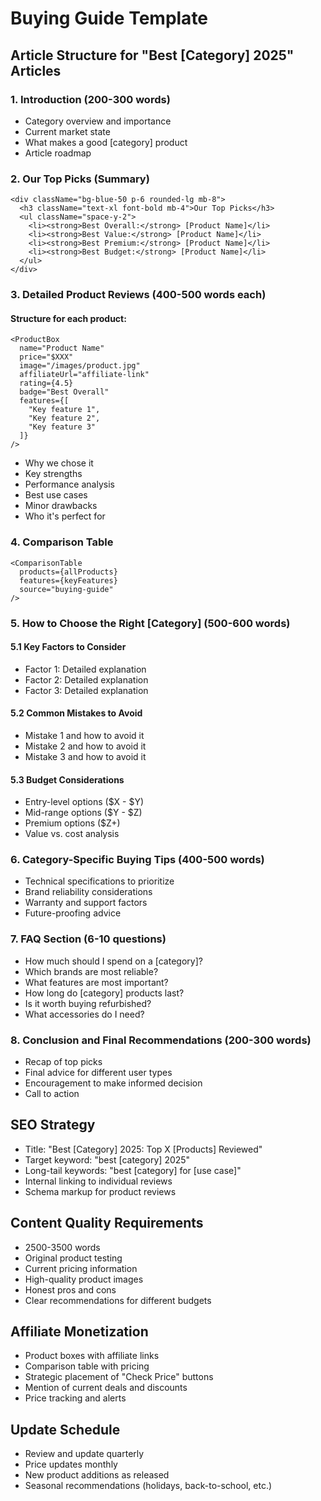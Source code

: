 # Buying Guide Template

## Article Structure for "Best [Category] 2025" Articles

### 1. Introduction (200-300 words)
- Category overview and importance
- Current market state
- What makes a good [category] product
- Article roadmap

### 2. Our Top Picks (Summary)
```mdx
<div className="bg-blue-50 p-6 rounded-lg mb-8">
  <h3 className="text-xl font-bold mb-4">Our Top Picks</h3>
  <ul className="space-y-2">
    <li><strong>Best Overall:</strong> [Product Name]</li>
    <li><strong>Best Value:</strong> [Product Name]</li>
    <li><strong>Best Premium:</strong> [Product Name]</li>
    <li><strong>Best Budget:</strong> [Product Name]</li>
  </ul>
</div>
```

### 3. Detailed Product Reviews (400-500 words each)

#### Structure for each product:
```mdx
<ProductBox
  name="Product Name"
  price="$XXX"
  image="/images/product.jpg"
  affiliateUrl="affiliate-link"
  rating={4.5}
  badge="Best Overall"
  features={[
    "Key feature 1",
    "Key feature 2",
    "Key feature 3"
  ]}
/>
```

- Why we chose it
- Key strengths
- Performance analysis
- Best use cases
- Minor drawbacks
- Who it's perfect for

### 4. Comparison Table
```mdx
<ComparisonTable
  products={allProducts}
  features={keyFeatures}
  source="buying-guide"
/>
```

### 5. How to Choose the Right [Category] (500-600 words)

#### 5.1 Key Factors to Consider
- Factor 1: Detailed explanation
- Factor 2: Detailed explanation
- Factor 3: Detailed explanation

#### 5.2 Common Mistakes to Avoid
- Mistake 1 and how to avoid it
- Mistake 2 and how to avoid it
- Mistake 3 and how to avoid it

#### 5.3 Budget Considerations
- Entry-level options ($X - $Y)
- Mid-range options ($Y - $Z)
- Premium options ($Z+)
- Value vs. cost analysis

### 6. Category-Specific Buying Tips (400-500 words)
- Technical specifications to prioritize
- Brand reliability considerations
- Warranty and support factors
- Future-proofing advice

### 7. FAQ Section (6-10 questions)
- How much should I spend on a [category]?
- Which brands are most reliable?
- What features are most important?
- How long do [category] products last?
- Is it worth buying refurbished?
- What accessories do I need?

### 8. Conclusion and Final Recommendations (200-300 words)
- Recap of top picks
- Final advice for different user types
- Encouragement to make informed decision
- Call to action

## SEO Strategy
- Title: "Best [Category] 2025: Top X [Products] Reviewed"
- Target keyword: "best [category] 2025"
- Long-tail keywords: "best [category] for [use case]"
- Internal linking to individual reviews
- Schema markup for product reviews

## Content Quality Requirements
- 2500-3500 words
- Original product testing
- Current pricing information
- High-quality product images
- Honest pros and cons
- Clear recommendations for different budgets

## Affiliate Monetization
- Product boxes with affiliate links
- Comparison table with pricing
- Strategic placement of "Check Price" buttons
- Mention of current deals and discounts
- Price tracking and alerts

## Update Schedule
- Review and update quarterly
- Price updates monthly
- New product additions as released
- Seasonal recommendations (holidays, back-to-school, etc.)